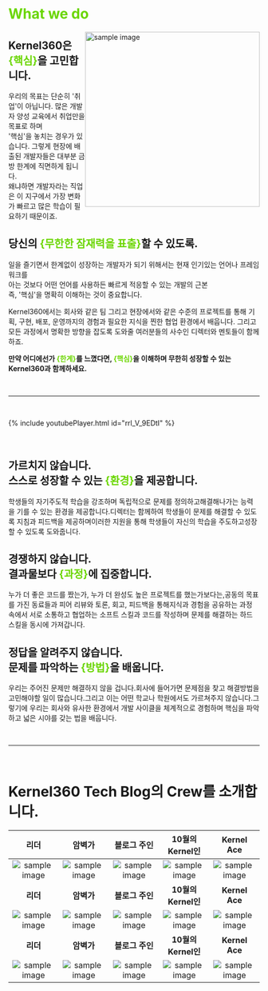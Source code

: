 # <span style="color:#6BD600">What we do</span>

<div style = "float: right;">
    <img src="https://cgk95.github.io/assets/images/about/4.png" width="350px" alt="sample image">
</div>

## **Kernel360은 <span style="color:#6BD600">{핵심}</span>을 고민합니다.**

우리의 목표는 단순히 '취업'이 아닙니다. 많은 개발자 양성 교육에서 취업만을 목표로 하며 <br>'핵심'을 놓치는 경우가 있습니다. 그렇게 현장에 배출된 개발자들은 대부분 금방 한계에 직면하게 됩니다. <br> 왜냐하면 개발자라는 직업은 이 지구에서 가장 변화가 빠르고 많은 학습이 필요하기 때문이죠.

## **당신의 <span style="color:#6BD600">{무한한 잠재력을 표출}</span>할 수 있도록.**

일을 즐기면서 한계없이 성장하는 개발자가 되기 위해서는 현재 인기있는 언어나 프레임워크를 <br> 아는 것보다 어떤 언어를 사용하든 빠르게 적응할 수 있는 개발의 근본 <br> 즉, '핵심'을 명확히 이해하는 것이 중요합니다.

Kernel360에서는 회사와 같은 팀 그리고 현장에서와 같은 수준의 프로젝트를 통해 기획, 구현, 배포, 운영까지의 경험과 필요한 지식을 찐한 협업 환경에서 배웁니다. 그리고 모든 과정에서 명확한 방향을 잡도록
도와줄 여러분들의 사수인 디렉터와 멘토들이 함께하죠.

**만약 어디에선가 <span style="color:#6BD600">{한계}</span>를 느꼈다면, <span style="color:#6BD600">{핵심}</span>을 이해하며 무한히 성장할 수 있는 Kernel360과 함께하세요.**

<br>

---

<br>

{% include youtubePlayer.html id="rrl_V_9EDtI" %}

<br>

## **가르치지 않습니다. <br>스스로 성장할 수 있는 <span style="color:#6BD600">{환경}</span>을 제공합니다.**

학생들의 자기주도적 학습을 강조하며 독립적으로 문제를 정의하고해결해나가는 능력을 기를 수 있는 환경을 제공합니다.디렉터는 함께하여 학생들이 문제를 해결할 수 있도록 지침과 피드백을 제공하며이러한 지원을 통해 학생들이
자신의 학습을 주도하고성장할 수 있도록 도와줍니다.

## **경쟁하지 않습니다. <br>결과물보다 <span style="color:#6BD600">{과정}</span>에 집중합니다.**

누가 더 좋은 코드를 짰는가, 누가 더 완성도 높은 프로젝트를 했는가보다는,공동의 목표를 가진 동료들과 피어 리뷰와 토론, 회고, 피드백을 통해지식과 경험을 공유하는 과정 속에서 서로 소통하고 협업하는 소프트
스킬과 코드를 작성하며 문제를 해결하는 하드 스킬을 동시에 가져갑니다.

## **정답을 알려주지 않습니다. <br>문제를 파악하는 <span style="color:#6BD600">{방법}</span>을 배웁니다.**

우리는 주어진 문제만 해결하지 않을 겁니다.회사에 들어가면 문제점을 찾고 해결방법을 고민해야할 일이 많습니다.그리고 이는 어떤 학교나 학원에서도 가르쳐주지 않습니다.그렇기에 우리는 회사와 유사한 환경에서 개발
사이클을 체계적으로 경험하며 핵심을 파악하고 넓은 시야를 갖는 법을 배웁니다.

<br>

---

<br>

# **Kernel360 Tech Blog의 Crew를 소개합니다.**

|                                                                    **리더**                                                                     |                                                                   **암벽가**                                                                    |                                                                 **블로그 주인**                                                                 |                                                               **10월의 Kernel인**                                                               |                                                                 **Kernel Ace**                                                                  |
| :---------------------------------------------------------------------------------------------------------------------------------------------: | :---------------------------------------------------------------------------------------------------------------------------------------------: | :---------------------------------------------------------------------------------------------------------------------------------------------: | :---------------------------------------------------------------------------------------------------------------------------------------------: | :---------------------------------------------------------------------------------------------------------------------------------------------: |
| <img src="https://cgk95.github.io/assets/images/about/6.png" style="min-height: 90% !important; min-width: 90% !important;" alt="sample image"> | <img src="https://cgk95.github.io/assets/images/about/2.png" style="min-height: 90% !important; min-width: 90% !important;" alt="sample image"> | <img src="https://cgk95.github.io/assets/images/about/3.png" style="min-height: 90% !important; min-width: 90% !important;" alt="sample image"> | <img src="https://cgk95.github.io/assets/images/about/5.png" style="min-height: 90% !important; min-width: 90% !important;" alt="sample image"> | <img src="https://cgk95.github.io/assets/images/about/1.png" style="min-height: 90% !important; min-width: 90% !important;" alt="sample image"> |
|                                                                    **리더**                                                                     |                                                                   **암벽가**                                                                    |                                                                 **블로그 주인**                                                                 |                                                               **10월의 Kernel인**                                                               |                                                                 **Kernel Ace**                                                                  |
| <img src="https://cgk95.github.io/assets/images/about/6.png" style="min-height: 90% !important; min-width: 90% !important;" alt="sample image"> | <img src="https://cgk95.github.io/assets/images/about/2.png" style="min-height: 90% !important; min-width: 90% !important;" alt="sample image"> | <img src="https://cgk95.github.io/assets/images/about/3.png" style="min-height: 90% !important; min-width: 90% !important;" alt="sample image"> | <img src="https://cgk95.github.io/assets/images/about/5.png" style="min-height: 90% !important; min-width: 90% !important;" alt="sample image"> | <img src="https://cgk95.github.io/assets/images/about/1.png" style="min-height: 90% !important; min-width: 90% !important;" alt="sample image"> |
|                                                                    **리더**                                                                     |                                                                   **암벽가**                                                                    |                                                                 **블로그 주인**                                                                 |                                                               **10월의 Kernel인**                                                               |                                                                 **Kernel Ace**                                                                  |
| <img src="https://cgk95.github.io/assets/images/about/6.png" style="min-height: 90% !important; min-width: 90% !important;" alt="sample image"> | <img src="https://cgk95.github.io/assets/images/about/2.png" style="min-height: 90% !important; min-width: 90% !important;" alt="sample image"> | <img src="https://cgk95.github.io/assets/images/about/3.png" style="min-height: 90% !important; min-width: 90% !important;" alt="sample image"> | <img src="https://cgk95.github.io/assets/images/about/5.png" style="min-height: 90% !important; min-width: 90% !important;" alt="sample image"> | <img src="https://cgk95.github.io/assets/images/about/1.png" style="min-height: 90% !important; min-width: 90% !important;" alt="sample image"> |

<!-- | <img src="https://cgk95.github.io/assets/images/about/6.png" width="200px" alt="sample image"> | <img src="https://cgk95.github.io/assets/images/about/2.png" width="200px" alt="sample image"> | <img src="https://cgk95.github.io/assets/images/about/3.png" width="200px" alt="sample image"> | <img src="https://cgk95.github.io/assets/images/about/5.png" width="200px" alt="sample image"> | <img src="https://cgk95.github.io/assets/images/about/1.png" width="200px" alt="sample image"> | -->

<!-- max-height: 90% !important;
max-width: 90% !important; -->
